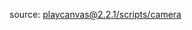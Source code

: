 source: [playcanvas@2.2.1/scripts/camera](https://cdn.jsdelivr.net/npm/playcanvas@2.2.1/scripts/camera/)